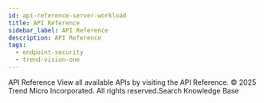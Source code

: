 ```yaml
---
id: api-reference-server-workload
title: API Reference
sidebar_label: API Reference
description: API Reference
tags:
  - endpoint-security
  - trend-vision-one
---
```


 API Reference View all available APIs by visiting the API Reference. © 2025 Trend Micro Incorporated. All rights reserved.Search Knowledge Base